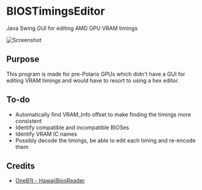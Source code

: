 # BIOSTimingsEditor
Java Swing GUI for editing AMD GPU VRAM timings

![Screenshot](https://puu.sh/BDjpP/f2a1bc0313.png)

## Purpose
This program is made for pre-Polaris GPUs which didn't have a GUI for editing VRAM timings and would have to resort to using a hex editor.

## To-do
* Automatically find VRAM_Info offset to make finding the timings more consistent
* Identify compatible and incompatible BIOSes
* Identify VRAM IC names
* Possibly decode the timings, be able to edit each timing and re-encode them

## Credits
* [OneB1t - HawaiiBiosReader](https://github.com/OneB1t/HawaiiBiosReader)
